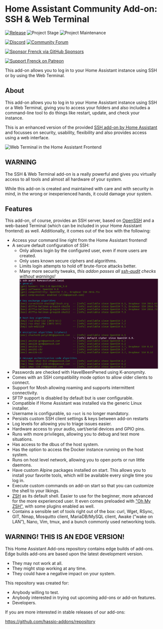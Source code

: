 # Home Assistant Community Add-on: SSH & Web Terminal

[![Release][release-shield]][release] ![Project Stage][project-stage-shield] ![Project Maintenance][maintenance-shield]

[![Discord][discord-shield]][discord] [![Community Forum][forum-shield]][forum]

[![Sponsor Frenck via GitHub Sponsors][github-sponsors-shield]][github-sponsors]

[![Support Frenck on Patreon][patreon-shield]][patreon]

This add-on allows you to log in to your Home Assistant instance using
SSH or by using the Web Terminal.

## About

This add-on allows you to log in to your Home Assistant instance using
SSH or a Web Terminal, giving you to access your folders and
also includes a command-line tool to do things like restart, update,
and check your instance.

This is an enhanced version of the provided
[SSH add-on by Home Assistant][hass-ssh] and focusses on security,
usability, flexibility and also provides access using a web interface.

![Web Terminal in the Home Assistant Frontend][screenshot]

## WARNING

The SSH & Web Terminal add-on is a really powerful and gives you virtually
access to all tools and almost all hardware of your system.

While this add-on is created and maintained with care and with security in mind,
in the wrong or inexperienced hands, it could damage your system.

## Features

This add-on, of course, provides an SSH server, based on [OpenSSH][openssh] and
a web-based Terminal (which can be included in your Home Assistant frontend) as
well. Additionally, it comes out of the box with the following:

- Access your command line right from the Home Assistant frontend!
- A secure default configuration of SSH:
  - Only allows login by the configured user, even if more users are created.
  - Only uses known secure ciphers and algorithms.
  - Limits login attempts to hold off brute-force attacks better.
  - Many more security tweaks, *this addon passes all [ssh-audit] checks
    without warnings!*
    ![Result of SSH-Audit][ssh-audit-image]
- Passwords are checked with HaveIBeenPwned using K-anonymity.
- Comes with an SSH compatibility mode option to allow older clients to connect.
- Support for Mosh allowing roaming and supports intermittent connectivity.
- SFTP support is disabled by default but is user configurable.
- Compatible if Home Assistant was installed via the generic Linux installer.
- Username is configurable, so `root` is no longer mandatory.
- Persists custom SSH client settings & keys between add-on restarts
- Log levels for allowing you to triage issues easier.
- Hardware access to your audio, uart/serial devices and GPIO pins.
- Runs with more privileges, allowing you to debug and test more situations.
- Has access to the dbus of the host system.
- Has the option to access the Docker instance running on the host system.
- Runs on host level network, allowing you to open ports or run little daemons.
- Have custom Alpine packages installed on start. This allows you to install
  your favorite tools, which will be available every single time you log in.
- Execute custom commands on add-on start so that you can customize the
  shell to your likings.
- [ZSH][zsh] as its default shell. Easier to use for the beginner, more advanced
  for the more experienced user. It even comes preloaded with
  ["Oh My ZSH"][ohmyzsh], with some plugins enabled as well.
- Contains a sensible set of tools right out of the box: curl, Wget, RSync, GIT,
  Nmap, Mosquitto client, MariaDB/MySQL client, Awake (“wake on LAN”), Nano,
  Vim, tmux, and a bunch commonly used networking tools.

## WARNING! THIS IS AN EDGE VERSION!

This Home Assistant Add-ons repository contains edge builds of add-ons.
Edge builds add-ons are based upon the latest development version.

- They may not work at all.
- They might stop working at any time.
- They could have a negative impact on your system.

This repository was created for:

- Anybody willing to test.
- Anybody interested in trying out upcoming add-ons or add-on features.
- Developers.

If you are more interested in stable releases of our add-ons:

<https://github.com/hassio-addons/repository>

[discord-shield]: https://img.shields.io/discord/478094546522079232.svg
[discord]: https://discord.me/hassioaddons
[forum-shield]: https://img.shields.io/badge/community-forum-brightgreen.svg
[forum]: https://community.home-assistant.io/t/community-hass-io-add-on-ssh-web-terminal/33820?u=frenck
[github-sponsors-shield]: https://frenck.dev/wp-content/uploads/2019/12/github_sponsor.png
[github-sponsors]: https://github.com/sponsors/frenck
[hass-ssh]: https://home-assistant.io/addons/ssh/
[maintenance-shield]: https://img.shields.io/maintenance/yes/2021.svg
[ohmyzsh]: http://ohmyz.sh/
[openssh]: https://www.openssh.com/
[patreon-shield]: https://frenck.dev/wp-content/uploads/2019/12/patreon.png
[patreon]: https://www.patreon.com/frenck
[project-stage-shield]: https://img.shields.io/badge/project%20stage-production%20ready-brightgreen.svg
[release-shield]: https://img.shields.io/badge/version-b85e9ba-blue.svg
[release]: https://github.com/hassio-addons/addon-ssh/tree/b85e9ba
[screenshot]: https://github.com/hassio-addons/addon-ssh/raw/main/images/screenshot.png
[ssh-audit-image]: https://github.com/hassio-addons/addon-ssh/raw/main/images/ssh-audit.png
[ssh-audit]: https://github.com/arthepsy/ssh-audit
[zsh]: https://en.wikipedia.org/wiki/Z_shell